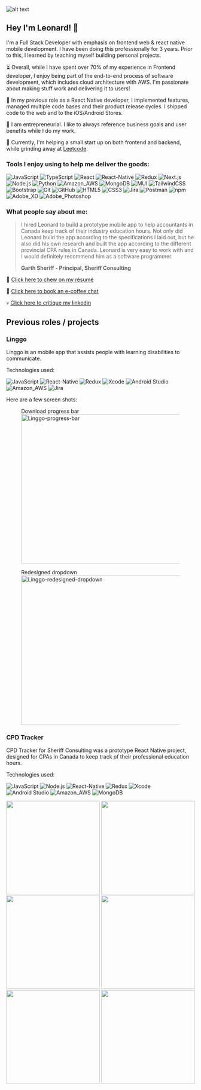 <!-- reference: https://towardsdatascience.com/build-a-stunning-readme-for-your-github-profile-9b80434fe5d7 -->

![alt text](hero.jpg)

## Hey I'm Leonard! 👋

I'm a Full Stack Developer with emphasis on frontend web & react native mobile development. I have been doing this professionally for 3 years. Prior to this, I learned by teaching myself building personal projects.

⏳ Overall, while I have spent over 70% of my experience in Frontend developer, I enjoy being part of the end-to-end process of software development, which includes cloud architecture with AWS. I'm passionate about making stuff work and delivering it to users!

🚢 In my previous role as a React Native developer, I implemented features, managed multiple code bases and their product release cycles. I shipped code to the web and to the iOS/Android Stores.

🏰 I am entrepreneurial. I like to always reference business goals and user benefits while I do my work.

🐍 Currently, I'm helping a small start up on both frontend and backend, while grinding away at [Leetcode](https://leetcode.com/leonardshen/).

### Tools I enjoy using to help me deliver the goods:

<!-- use https://simpleicons.org/ to find icons and colors -->

![JavaScript](https://img.shields.io/badge/JavaScript-informational?style=flat&logo=javascript&logoColor=white&labelColor=F7DF1E&color=F7DF1E)
![TypeScript](https://img.shields.io/badge/TypeScript-informational?style=flat&logo=typescript&logoColor=white&labelColor=007ACC&color=007ACC)
![React](https://img.shields.io/badge/React-informational?style=flat&logo=react&logoColor=white&labelColor=61DAFB&color=61DAFB)
![React-Native](https://img.shields.io/badge/ReactNative-informational?style=flat&logo=react&logoColor=white&labelColor=61DAFB&color=61DAFB)
![Redux](https://img.shields.io/badge/Redux-informational?style=flat&logo=redux&logoColor=white&labelColor=764ABC&color=764ABC)
![Next.js](https://img.shields.io/badge/Next.js-informational?style=flat&logo=next.js&logoColor=white&labelColor=000000&color=000000)
![Node.js](https://img.shields.io/badge/Node.js-informational?style=flat&logo=node.js&logoColor=white&labelColor=339933&color=339933)
![Python](https://img.shields.io/badge/Python-informational?style=flat&logo=python&logoColor=white&labelColor=3776AB&color=3776AB)
![Amazon_AWS](https://img.shields.io/badge/AWS-informational?style=flat&logo=amazonwebservices&logoColor=white&labelColor=232F3E&color=232F3E)
![MongoDB](https://img.shields.io/badge/MongoDB-informational?style=flat&logo=mongodb&logoColor=white&labelColor=47A248&color=47A248)
![MUI](https://img.shields.io/badge/materialUI-informational?style=flat&logo=mui&logoColor=white&labelColor=#007FFF&color=007FFF)
![TailwindCSS](https://img.shields.io/badge/TailwindCSS-informational?style=flat&logo=TailwindCSS&logoColor=white&labelColor=06B6D4&color=06B6D4)
![Bootstrap](https://img.shields.io/badge/Bootstrap-informational?style=flat&logo=bootstrap&logoColor=white&labelColor=7952B3&color=7952B3)
![Git](https://img.shields.io/badge/Git-informational?style=flat&logo=git&logoColor=white&labelColor=F05032&color=F05032)
![GitHub](https://img.shields.io/badge/GitHub-informational?style=flat&logo=github&logoColor=white&labelColor=181717&color=181717)
![HTML5](https://img.shields.io/badge/HTML5-informational?style=flat&logo=html5&logoColor=white&labelColor=E34F26&color=E34F26)
![CSS3](https://img.shields.io/badge/CSS3-informational?style=flat&logo=css3&logoColor=white&labelColor=1572B6&color=1572B6)
![Jira](https://img.shields.io/badge/Jira-informational?style=flat&logo=jira&logoColor=white&labelColor=0052CC&color=0052CC)
![Postman](https://img.shields.io/badge/Postman-informational?style=flat&logo=postman&logoColor=white&labelColor=FF6C37&color=FF6C37)
![npm](https://img.shields.io/badge/npm-informational?style=flat&logo=npm&logoColor=white&labelColor=CB3837&color=CB3837)
![Adobe_XD](https://img.shields.io/badge/AdobeXD-informational?style=flat&logo=adobexd&logoColor=white&labelColor=FF61F6&color=FF61F6)
![Adobe_Photoshop](https://img.shields.io/badge/Photoshop-informational?style=flat&logo=adobephotoshop&logoColor=white&labelColor=31A8FF&color=31A8FF)

### What people say about me:

> I hired Leonard to build a prototype mobile app to help accountants in Canada keep track of their industry education hours. Not only did Leonard build the app according to the specifications I laid out, but he also did his own research and built the app according to the different provincial CPA rules in Canada. Leonard is very easy to work with and I would definitely recommend him as a software programmer.
>
> **Garth Sheriff - Principal, Sheriff Consulting**
> 
:memo: [Click here to chew on my résumé](leonard_shen_resume_20241117.pdf)

:calendar: [Click here to book an e-coffee chat](https://calendly.com/leonard-shen)

:skull: [Click here to critique my linkedin](https://www.linkedin.com/in/leonard-shen/)


## Previous roles / projects
### Linggo
Linggo is an mobile app that assists people with learning disabilities to communicate. 
>
Technologies used:
>
![JavaScript](https://img.shields.io/badge/JavaScript-informational?style=flat&logo=javascript&logoColor=white&labelColor=F7DF1E&color=F7DF1E)
![React-Native](https://img.shields.io/badge/ReactNative-informational?style=flat&logo=react&logoColor=white&labelColor=61DAFB&color=61DAFB)
![Redux](https://img.shields.io/badge/Redux-informational?style=flat&logo=redux&logoColor=white&labelColor=764ABC&color=764ABC)
![Xcode](https://img.shields.io/badge/Xcode-informational?style=flat&logo=xcode&logoColor=white&labelColor=007ACC&color=007ACC)
![Android Studio](https://img.shields.io/badge/AndroidStudio-informational?style=flat&logo=xcode&logoColor=white&labelColor=3DDC84&color=3DDC84)
![Amazon_AWS](https://img.shields.io/badge/AWS-informational?style=flat&logo=amazonwebservices&logoColor=white&labelColor=232F3E&color=232F3E)
![Jira](https://img.shields.io/badge/Jira-informational?style=flat&logo=jira&logoColor=white&labelColor=0052CC&color=0052CC)

Here are a few screen shots:

<figure>
    <figcaption>Download progress bar</figcaption>
    <img src="linggo-progress-bar.png"
          width="600" height="400"
         alt="Linggo-progress-bar">
</figure>
<figure>
    <figcaption>Redesigned dropdown</figcaption>
    <img src="linggo-redesigned-dropdown.png"
          width="600" height="400"
         alt="Linggo-redesigned-dropdown">
</figure>

### CPD Tracker
CPD Tracker for Sheriff Consulting was a prototype React Native project, designed for CPAs in Canada to keep track of their professional education hours.
>
Technologies used:
>
![JavaScript](https://img.shields.io/badge/JavaScript-informational?style=flat&logo=javascript&logoColor=white&labelColor=F7DF1E&color=F7DF1E)
![Node.js](https://img.shields.io/badge/Node.js-informational?style=flat&logo=node.js&logoColor=white&labelColor=339933&color=339933)
![React-Native](https://img.shields.io/badge/ReactNative-informational?style=flat&logo=react&logoColor=white&labelColor=61DAFB&color=61DAFB)
![Redux](https://img.shields.io/badge/Redux-informational?style=flat&logo=redux&logoColor=white&labelColor=764ABC&color=764ABC)
![Xcode](https://img.shields.io/badge/Xcode-informational?style=flat&logo=xcode&logoColor=white&labelColor=007ACC&color=007ACC)
![Android Studio](https://img.shields.io/badge/AndroidStudio-informational?style=flat&logo=xcode&logoColor=white&labelColor=3DDC84&color=3DDC84)
![Amazon_AWS](https://img.shields.io/badge/AWS-informational?style=flat&logo=logo=amazonwebservices&logoColor=white&labelColor=232F3E&color=232F3E)
![MongoDB](https://img.shields.io/badge/MongoDB-informational?style=flat&logo=mongodb&logoColor=white&labelColor=47A248&color=47A248)

<img src="/images/stats1.png" width="250"> <img src="/images/stats2.png" width="250"> <img src="/images/ver.png" width="250"> <img src="/images/profile.png" width="250"> <img src="/images/timer.png" width="250"> <img src="/images/courses.png" width="250">

